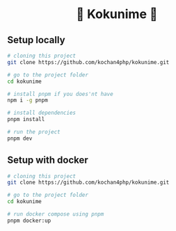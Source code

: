 <h1 align="center">🌟 Kokunime 🌟</h1>

## Setup locally

```bash
# cloning this project
git clone https://github.com/kochan4php/kokunime.git

# go to the project folder
cd kokunime

# install pnpm if you does'nt have
npm i -g pnpm

# install dependencies
pnpm install

# run the project
pnpm dev
```

## Setup with docker

```bash
# cloning this project
git clone https://github.com/kochan4php/kokunime.git

# go to the project folder
cd kokunime

# run docker compose using pnpm
pnpm docker:up
```
